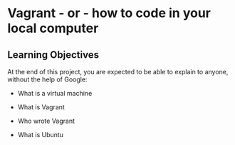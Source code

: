 # Vagrant - or - how to code in your local computer


## Learning Objectives


At the end of this project, you are expected to be able to explain to anyone, without the help of Google:

* What is a virtual machine

* What is Vagrant

* Who wrote Vagrant

* What is Ubuntu



